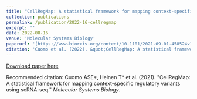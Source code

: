 ```yaml
---
title: "CellRegMap: A statistical framework for mapping context-specific regulatory variants using scRNA-seq"
collection: publications
permalink: /publication/2022-16-cellregmap
excerpt: ''
date: 2022-08-16
venue: 'Molecular Systems Biology'
paperurl: '[https://www.biorxiv.org/content/10.1101/2021.09.01.458524v1](https://www.embopress.org/doi/full/10.15252/msb.202110663)'
citation: 'Cuomo et al. (2022). &quot;CellRegMap: A statistical framework for mapping context-specific regulatory variants using scRNA-seq.&quot; <i>bioRxiv</i>.'
---
```


[Download paper here](http://annacuomo.github.io/files/https:www.biorxiv.org:content:10.1101:2021.09.01.458524v1.full.pdf)

Recommended citation: Cuomo ASE*, Heinen T* et al. (2021). "CellRegMap: A statistical framework for mapping context-specific regulatory variants using scRNA-seq." <i>Molecular Systems Biology</i>.
